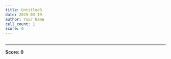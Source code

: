 ```yaml
---
title: Untitled3
date: 2025-03-19
author: Your Name
cell_count: 1
score: 0
---
```


```python

```


---
**Score: 0**